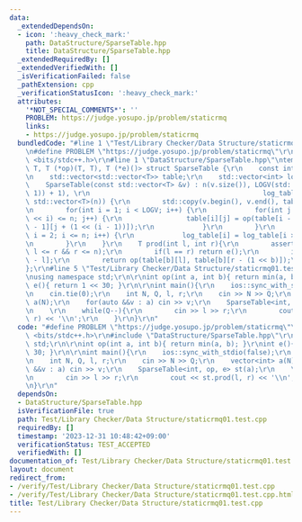 ```yaml
---
data:
  _extendedDependsOn:
  - icon: ':heavy_check_mark:'
    path: DataStructure/SparseTable.hpp
    title: DataStructure/SparseTable.hpp
  _extendedRequiredBy: []
  _extendedVerifiedWith: []
  _isVerificationFailed: false
  _pathExtension: cpp
  _verificationStatusIcon: ':heavy_check_mark:'
  attributes:
    '*NOT_SPECIAL_COMMENTS*': ''
    PROBLEM: https://judge.yosupo.jp/problem/staticrmq
    links:
    - https://judge.yosupo.jp/problem/staticrmq
  bundledCode: "#line 1 \"Test/Library Checker/Data Structure/staticrmq01.test.cpp\"\
    \n#define PROBLEM \"https://judge.yosupo.jp/problem/staticrmq\"\r\n\r\n#include\
    \ <bits/stdc++.h>\r\n#line 1 \"DataStructure/SparseTable.hpp\"\ntemplate <class\
    \ T, T (*op)(T, T), T (*e)()> struct SparseTable {\r\n    const int n, LOGV;\r\
    \n    std::vector<std::vector<T>> table;\r\n    std::vector<int> log_table;\r\n\
    \    SparseTable(const std::vector<T> &v) : n(v.size()), LOGV(std::__lg(std::max(n,\
    \ 1)) + 1), \r\n                                           log_table(n + 1), table(LOGV,\
    \ std::vector<T>(n)) {\r\n        std::copy(v.begin(), v.end(), table[0].begin());\r\
    \n        for(int i = 1; i < LOGV; i++) {\r\n            for(int j = 0; j + (1\
    \ << i) <= n; j++) {\r\n                table[i][j] = op(table[i - 1][j], table[i\
    \ - 1][j + (1 << (i - 1))]);\r\n            }\r\n        }\r\n        for(int\
    \ i = 2; i <= n; i++) {\r\n            log_table[i] = log_table[i >> 1] + 1;\r\
    \n        }\r\n    }\r\n    T prod(int l, int r){\r\n        assert(0 <= l &&\
    \ l <= r && r <= n);\r\n        if(l == r) return e();\r\n        int b = log_table[r\
    \ - l];\r\n        return op(table[b][l], table[b][r - (1 << b)]);\r\n    }\r\n\
    };\r\n#line 5 \"Test/Library Checker/Data Structure/staticrmq01.test.cpp\"\n\r\
    \nusing namespace std;\r\n\r\nint op(int a, int b){ return min(a, b); }\r\nint\
    \ e(){ return 1 << 30; }\r\n\r\nint main(){\r\n    ios::sync_with_stdio(false);\r\
    \n    cin.tie(0);\r\n    int N, Q, l, r;\r\n    cin >> N >> Q;\r\n    vector<int>\
    \ a(N);\r\n    for(auto &&v : a) cin >> v;\r\n    SparseTable<int, op, e> st(a);\r\
    \n    \r\n    while(Q--){\r\n        cin >> l >> r;\r\n        cout << st.prod(l,\
    \ r) << '\\n';\r\n    }\r\n}\r\n"
  code: "#define PROBLEM \"https://judge.yosupo.jp/problem/staticrmq\"\r\n\r\n#include\
    \ <bits/stdc++.h>\r\n#include \"DataStructure/SparseTable.hpp\"\r\n\r\nusing namespace\
    \ std;\r\n\r\nint op(int a, int b){ return min(a, b); }\r\nint e(){ return 1 <<\
    \ 30; }\r\n\r\nint main(){\r\n    ios::sync_with_stdio(false);\r\n    cin.tie(0);\r\
    \n    int N, Q, l, r;\r\n    cin >> N >> Q;\r\n    vector<int> a(N);\r\n    for(auto\
    \ &&v : a) cin >> v;\r\n    SparseTable<int, op, e> st(a);\r\n    \r\n    while(Q--){\r\
    \n        cin >> l >> r;\r\n        cout << st.prod(l, r) << '\\n';\r\n    }\r\
    \n}\r\n"
  dependsOn:
  - DataStructure/SparseTable.hpp
  isVerificationFile: true
  path: Test/Library Checker/Data Structure/staticrmq01.test.cpp
  requiredBy: []
  timestamp: '2023-12-31 10:48:42+09:00'
  verificationStatus: TEST_ACCEPTED
  verifiedWith: []
documentation_of: Test/Library Checker/Data Structure/staticrmq01.test.cpp
layout: document
redirect_from:
- /verify/Test/Library Checker/Data Structure/staticrmq01.test.cpp
- /verify/Test/Library Checker/Data Structure/staticrmq01.test.cpp.html
title: Test/Library Checker/Data Structure/staticrmq01.test.cpp
---
```

